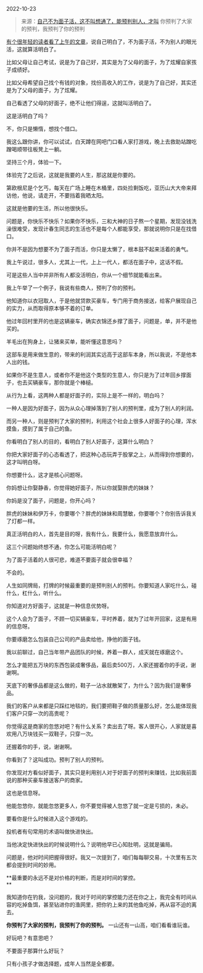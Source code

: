 2022-10-23

> 来源：[自己不为面子活，这不叫想通了，能预判别人，才叫](http://mp.weixin.qq.com/s?__biz=MzU3NDc5Nzc0NQ==&mid=2247520762&idx=1&sn=2db1956fbeb732571504237fd99f1cf5&chksm=fd2e3324ca59ba32bf3cc04e6a15b9f485638917d154db66aa89022f0e9177ff08e593b04fde&scene=27#wechat_redirect)
> 你预判了大家的预判，我预判了你的预判

[有个很年轻的读者看了上午的文章](http://mp.weixin.qq.com/s?__biz=MzU0MjYwNDU2Mw==&mid=2247508425&idx=1&sn=6c3936a02643f203df36337d8453989a&chksm=fb1acdb5cc6d44a3c66b9cb9ba3fda55f6831e815bc26c7f3f3727e08a1e01e1656975225189&scene=21#wechat_redirect)，说自己明白了，不为面子活，不为别人的眼光活，这就算活明白了。  

比如父母让自己考试，说是为了自己好，其实是为了父母的面子，为了炫耀自家孩子成绩好。  

比如父母希望自己找个有钱的对象，找份高收入的工作，说是为了自己好，其实还是为了父母的面子，为了炫耀。

自己看透了父母的好面子，绝不让他们得逞，这就叫活明白了。  

这是活明白了吗？  

不，你只是懒惰，想找个借口。

我这么跟你讲，你可以试试，白天蹲在网吧门口看人家打游戏，晚上去救助站蹭吃蹭喝顺带往板凳上一躺。  

坚持三个月，体验一下。  

体验完了之后说，这就是我要的人生，那这就是你要的。  

第欧根尼是个乞丐，每天在广场上睡在木桶里，四处捡剩饭吃，亚历山大大帝来拜访他，他说，请走开，不要挡着我晒太阳。

这就是他要的生活，所以他很快乐。  

问题是，你快乐不快乐？如果你不快乐，三和大神的日子熬一个星期，发现没钱洗澡很难受，发现计春生同志的生活也不是每个人都能享受，那就说明你只是在找借口。  

你并不是因为想要不为了面子而活，你只是太懒了，根本鼓不起来活着的勇气。  

我上午说过，很多人，尤其上一代，上上一代人，都活在面子中，这话不假。  

可是这些人当中并非所有人都没活明白，你从一个细节就能看出来。  

我上午举了一个例子，我说有些商人，预判了你的预判。  

他知道你以衣冠取人，于是他就贷款买豪车，专门用于商务接送，给客户展现自己的实力，从而取得原本够不着的订单。

他过年回村里开的也是这辆豪车，确实衣锦还乡撑了面子，问题是，单，并不是他买的。  

羊毛出在狗身上，让猪来买单，能听懂这意思吗？  

这部车是用来做生意的，带来的利润其实远高于这部车本身，所以我说，不是他本人出的钱。  

如果你不是生意人，或者你不是他这个类型的生意人，你只是为了过年回乡撑面子，也去买辆豪车，那你就是个棒槌。  

从行为上看，这两种人都是好面子的，实际上是不一样的，明白吗？  

一种人是因为好面子，因为从众心理掉落到了别人的预判里，成为了别人的利润。

而另一种人，则是预判了大家的预判，利用这个社会上很多人好面子的心理，浑水摸鱼，摸到了属于自己的鱼。

你看明白了别人的目的，看明白了别人好面子，这算什么明白？  

你把大家好面子的心态看透了，把这种心态玩弄于股掌之上，从而得到你想要的，这才叫明白呀。  

你想要什么，这才是核心问题呀。

你妈想让你娶静香，你觉得她好面子，所以你就娶胖虎的妹妹？  

你妈是没了面子，问题是，你开心吗？

胖虎的妹妹和伊万卡，你要哪个？胖虎的妹妹和周慧敏，你要哪个？你别告诉我关了灯都一样。  

真正活明白的人，首先是目的呀，我有什么，我要什么，我愿意放弃什么。  

这三个问题始终想不通，你怎么可能活明白呢？  

为了面子活着的人很可悲，难道不要面子就会很幸福？  

不会的。

人生如同牌局，打牌的时候最重要的是预判别人的预判。你要知道人家吃什么，碰什么，杠什么，听什么。

你知道对方好面子，这就是一种信息优势呀。  

这个人会为了面子，不顾一切买辆豪车，平时养着，就为了过年开回家，这是有用的信息呀。

你要琢磨怎么包装自己公司的产品卖给他，挣他的面子钱。

我以前聊过，自己当年带产品团队的时候，养着一群人，成天就在琢磨这个。  

怎么才能把五万块的东西包装成奢侈品，最后卖500万，人家还握着你的手说，谢谢啊。  

天底下的奢侈品都是这么做的，鞋子一沾水就散架了，为什么？因为我们是奢侈品。  

我们的客户从来都是只踩红地毯的，我们要把鞋子做的质量那么好，怎么能体现我们客户只穿一次的高贵呢？  

你觉得这是商家的忽悠对吧？有什么关系？卖出去了呀。客人很开心，人家就是喜欢用八万块钱买一双鞋子，只穿一次。

还握着你的手，说，谢谢啊。  

你看到了？这叫成功。预判了别人的预判。

你发现对方看似好面子，其实只是利用别人对于好面子的预判来赚钱，比如我前面说的那种买豪车接送客户的商家。

这也是信息呀。

他能忽悠你，就能忽悠更多人，你不要觉得被人忽悠了就一定是亏损的，未必。  

要看你是什么时候进入这个游戏的。

投机者有句常用的术语叫做快进快出。  

当他决定快进快出的时候说明什么？说明他早已心知肚明，这就是骗局。  

问题是，他对时间把握得很好。我又一次提到了，咱们每每聊交易，十次里有五次都会提到时间的妙用。

 **最重要的永远不是对价格的判断，而是对时间的掌控。  
**

我知道你在钓我，没问题的，我对于时间的掌控能力还在你之上，我完全有时间从容的吃掉鱼饵，甚至钻进你的渔网里，把你钓上来的其他鱼吃掉，再从容不迫的离去。  

 **你预判了大家的预判，我预判了你的预判。** 一山还有一山高，咱们看看谁玩谁。

好玩吧？有意思吧？  

不要面子那算什么好玩？

只有小孩子才做选择题，成年人当然是全都要。

